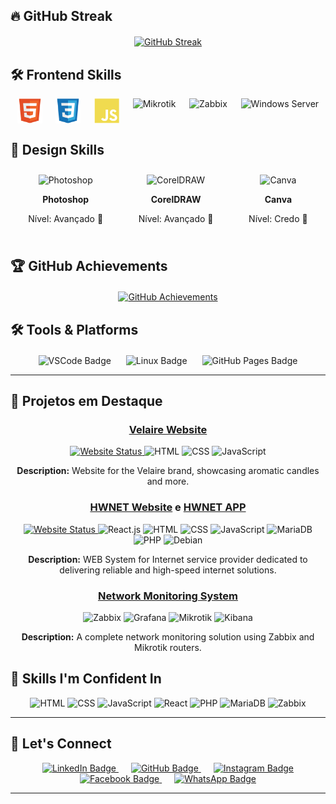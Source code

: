 ## 🔥 GitHub Streak
<div style="text-align: center; margin-top: 20px;">
    <a href="https://git.io/streak-stats">
        <img src="https://streak-stats.demolab.com/?user=SauloAPeixoto&theme=highcontrast" alt="GitHub Streak" />
    </a>
</div>

## 🛠️ Frontend Skills

<div style="display: flex; justify-content: space-around; align-items: center; flex-wrap: wrap;">

<img alt="HTML" height="40" style="transition: transform 0.2s; cursor: pointer;" onmouseover="this.style.transform='scale(1.2)'" onmouseout="this.style.transform='scale(1)'" src="https://raw.githubusercontent.com/devicons/devicon/master/icons/html5/html5-original.svg">

<img alt="CSS" height="40" style="transition: transform 0.2s; cursor: pointer;" onmouseover="this.style.transform='scale(1.2)'" onmouseout="this.style.transform='scale(1)'" src="https://raw.githubusercontent.com/devicons/devicon/master/icons/css3/css3-original.svg">

<img alt="JavaScript" height="40" style="transition: transform 0.2s; cursor: pointer;" onmouseover="this.style.transform='scale(1.2)'" onmouseout="this.style.transform='scale(1)'" src="https://raw.githubusercontent.com/devicons/devicon/master/icons/javascript/javascript-plain.svg">

<img alt="Mikrotik" height="40" style="transition: transform 0.2s; cursor: pointer;" onmouseover="this.style.transform='scale(1.2)'" onmouseout="this.style.transform='scale(1)'" src="https://static-00.iconduck.com/assets.00/mikrotik-icon-1921x2048-1eai97he.png">

<img alt="Zabbix" height="40" style="transition: transform 0.2s; cursor: pointer;" onmouseover="this.style.transform='scale(1.2)'" onmouseout="this.style.transform='scale(1)'" src="https://www.vectorlogo.zone/logos/zabbix/zabbix-icon.svg">

<img alt="Windows Server" height="40" style="transition: transform 0.2s; cursor: pointer;" onmouseover="this.style.transform='scale(1.2)'" onmouseout="this.style.transform='scale(1)'" src="https://upload.wikimedia.org/wikipedia/commons/7/76/Windows_logo_-_2012_%28dark_blue%2C_lines_thinner%29.svg">

</div>
</div>

## 🎨 Design Skills

<div style="display: flex; justify-content: space-around; align-items: center; flex-wrap: wrap;">
  <!-- Photoshop Avançado -->
  <div style="text-align: center; margin: 10px;">
    <img src="https://img.icons8.com/color/452/adobe-photoshop--v1.png" alt="Photoshop" width="50" height="50" />
    <p><strong>Photoshop</strong></p>
    <p>Nível: Avançado 💪</p>
  </div>
  <!-- CorelDRAW Avançado -->
  <div style="text-align: center; margin: 10px;">
    <img src="https://img.icons8.com/color/452/coreldraw.png" alt="CorelDRAW" width="50" height="50" />
    <p><strong>CorelDRAW</strong></p>
    <p>Nível: Avançado 🎯</p>
  </div>
  <!-- Canva Credo -->
  <div style="text-align: center; margin: 10px;">
    <img src="https://img.icons8.com/color/452/canva.png" alt="Canva" width="50" height="50" />
    <p><strong>Canva</strong></p>
    <p>Nível: Credo 🤯</p>
  </div>
</div>


## 🏆 GitHub Achievements
<div style="text-align: center; margin-top: 20px;">
    <a href="https://github.com/ryo-ma/github-profile-trophy">
        <img src="https://github-profile-trophy.vercel.app/?username=SauloAPeixoto&theme=onedark&no-frame=true&row=1" alt="GitHub Achievements" />
    </a>
</div>

## 🛠️ Tools & Platforms
<div style="text-align: center; margin-top: 20px;">
    <img src="https://img.shields.io/badge/VSCode-Favorite-007ACC?style=for-the-badge&logo=visual-studio-code&logoColor=white" alt="VSCode Badge" style="margin: 0 10px;" />
    <img src="https://img.shields.io/badge/Linux-Server-yellow?style=for-the-badge&logo=linux" alt="Linux Badge" style="margin: 0 10px;" />
    <img src="https://img.shields.io/badge/GitHub%20Pages-Hosting-blue?style=for-the-badge&logo=github" alt="GitHub Pages Badge" style="margin: 0 10px;" />
</div>

---

## 🌟 **Projetos em Destaque**
<div style="text-align: center;">

### [Velaire Website](https://velaire.com.br)
<a href="https://velaire.com.br">
        <img src="https://img.shields.io/website-up-down-green-red/http/velaire.com.br.svg" alt="Website Status" />
    </a>
    <img src="https://img.shields.io/badge/HTML-5-orange?style=flat-square&logo=html5" alt="HTML" />
    <img src="https://img.shields.io/badge/CSS-3-blue?style=flat-square&logo=css3" alt="CSS" />
    <img src="https://img.shields.io/badge/JavaScript-ES6-yellow?style=flat-square&logo=javascript" alt="JavaScript" />
    <p><strong>Description:</strong> Website for the Velaire brand, showcasing aromatic candles and more.</p>
</div>
    <div style="text-align: center;">
    
### [HWNET Website](https://hwnet.com.br) e [HWNET APP]()
<a href="https://hwnet.com.br">
        <img src="https://img.shields.io/website-up-down-green-red/http/hwnet.com.br.svg" alt="Website Status" />
    </a>
    <img src="https://img.shields.io/badge/React.js-16.13.1-blue?style=flat-square&logo=react" alt="React.js" />
    <img src="https://img.shields.io/badge/HTML-5-orange?style=flat-square&logo=html5" alt="HTML" />
    <img src="https://img.shields.io/badge/CSS-3-blue?style=flat-square&logo=css3" alt="CSS" />
    <img src="https://img.shields.io/badge/JavaScript-ES6-yellow?style=flat-square&logo=javascript" alt="JavaScript" />
    <img src="https://img.shields.io/badge/MariaDB-10.5.9-blue?style=flat-square&logo=mariadb" alt="MariaDB" />
    <img src="https://img.shields.io/badge/PHP-7.4-purple?style=flat-square&logo=php" alt="PHP" />
    <img src="https://img.shields.io/badge/Debian-10-red?style=flat-square&logo=debian" alt="Debian" />
    <p><strong>Description:</strong> WEB System for Internet service provider dedicated to delivering reliable and high-speed internet solutions.</p>
</div>

<div style="text-align: center;">

### [Network Monitoring System]()
<img src="https://img.shields.io/badge/Zabbix-Monitoring-red?style=flat-square&logo=zabbix" alt="Zabbix" />
<img src="https://img.shields.io/badge/Grafana-7.3.6-orange?style=flat-square&logo=grafana" alt="Grafana" />
<img src="https://img.shields.io/badge/Mikrotik-Router-blue?style=flat-square&logo=mikrotik" alt="Mikrotik" />
<img src="https://img.shields.io/badge/Kibana-7.10.1-pink?style=flat-square&logo=kibana" alt="Kibana" />
<p><strong>Description:</strong> A complete network monitoring solution using Zabbix and Mikrotik routers.</p>
</div>

## 💼 Skills I'm Confident In
<div style="text-align: center;">
    <img src="https://img.shields.io/badge/HTML-Advanced-orange?style=flat-square&logo=html5" alt="HTML" />
    <img src="https://img.shields.io/badge/CSS-Advanced-blue?style=flat-square&logo=css3" alt="CSS" />
    <img src="https://img.shields.io/badge/JavaScript-Intermediate-yellow?style=flat-square&logo=javascript" alt="JavaScript" />
    <img src="https://img.shields.io/badge/React-Intermediate-green?style=flat-square&logo=react" alt="React" />
    <img src="https://img.shields.io/badge/PHP-Intermediate-purple?style=flat-square&logo=php" alt="PHP" />
    <img src="https://img.shields.io/badge/MariaDB-Intermediate-blue?style=flat-square&logo=mariadb" alt="MariaDB" />
    <img src="https://img.shields.io/badge/Zabbix-Intermediate-red?style=flat-square&logo=zabbix" alt="Zabbix" />
</div>

---

## 🤝 Let's Connect
<div style="text-align: center;">
    <a href="https://www.linkedin.com/in/saulopeixoto/" style="margin: 0 10px;">
        <img src="https://img.shields.io/badge/LinkedIn-Connect-blue?style=for-the-badge&logo=linkedin" alt="LinkedIn Badge" />
    </a>
    <a href="https://github.com/SauloAPeixoto" style="margin: 0 10px;">
        <img src="https://img.shields.io/badge/GitHub-Explore-black?style=for-the-badge&logo=github" alt="GitHub Badge" />
    </a>
    <a href="https://www.instagram.com/saulo_peixoto" style="margin: 0 10px;">
        <img src="https://img.shields.io/badge/Instagram-Follow-E1306C?style=for-the-badge&logo=instagram&logoColor=white" alt="Instagram Badge" />
    </a>
    <a href="https://www.facebook.com/saulopeixoto" style="margin: 0 10px;">
        <img src="https://img.shields.io/badge/Facebook-Connect-1877F2?style=for-the-badge&logo=facebook&logoColor=white" alt="Facebook Badge" />
    </a>
    <a href="https://wa.me/5531983533294" style="margin: 0 10px;">
        <img src="https://img.shields.io/badge/WhatsApp-Message-25D366?style=for-the-badge&logo=whatsapp&logoColor=white" alt="WhatsApp Badge" />
    </a>
</div>
</div>

    
</div>



---
